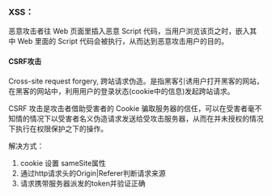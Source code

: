 ### XSS：
恶意攻击者往 Web 页面里插入恶意 Script 代码，当用户浏览该页之时，嵌入其中 Web 里面的 Script 代码会被执行，从而达到恶意攻击用户的目的。


#### CSRF攻击
Cross-site request forgery, 跨站请求伪造。是指黑客引诱用户打开黑客的网站，在黑客的网站中，利用用户的登录状态(cookie中的信息)发起跨站请求。  

CSRF 攻击是攻击者借助受害者的 Cookie 骗取服务器的信任，可以在受害者毫不知情的情况下以受害者名义伪造请求发送给受攻击服务器，从而在并未授权的情况下执行在权限保护之下的操作。   

解决方式：
1. cookie 设置 sameSite属性
2. 通过http请求头的Origin|Referer判断请求来源
3. 请求携带服务器派发的token并验证正确
